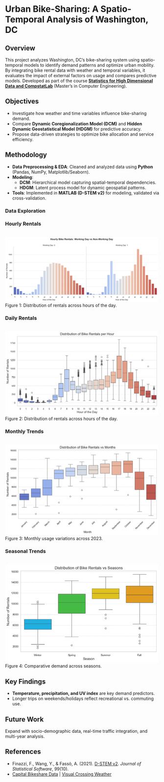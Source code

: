 # **Urban Bike-Sharing: A Spatio-Temporal Analysis of Washington, DC**  

## **Overview**  
This project analyzes Washington, DC’s bike-sharing system using spatio-temporal models to identify demand patterns and optimize urban mobility. By integrating bike rental data with weather and temporal variables, it evaluates the impact of external factors on usage and compares predictive models. Developed as part of the course [**Statistics for High Dimensional Data and CompstatLab**](https://unibg.coursecatalogue.cineca.it/insegnamenti/2024/8244_43632_21827/2021/8244/89?coorte=2023&schemaid=77316) (Master’s in Computer Engineering).  

## **Objectives**  
- Investigate how weather and time variables influence bike-sharing demand.  
- Compare **Dynamic Coregionalization Model (DCM)** and **Hidden Dynamic Geostatistical Model (HDGM)** for predictive accuracy.  
- Propose data-driven strategies to optimize bike allocation and service efficiency.  

## **Methodology**  
- **Data Preprocessing & EDA**: Cleaned and analyzed data using **Python** (Pandas, NumPy, Matplotlib/Seaborn).  
- **Modeling**:  
  - **DCM**: Hierarchical model capturing spatial-temporal dependencies.  
  - **HDGM**: Latent process model for dynamic geospatial patterns.  
- **Tools**: Implemented in **MATLAB (D-STEM v2)** for modeling, validated via cross-validation.  

### Data Exploration

  ### Hourly Rentals
  <br>
  <img src="images/Hourly-Bike-Rentals.png" alt="Hourly Rentals" width="500"> 
  <br> 
  Figure 1: Distribution of rentals across hours of the day.

  ### Daily Rentals
  <br>
  <img src="images/Distribution-of-Bike-Rentals-Hour.png" alt="Daily Rentals" width="500"> 
  <br> 
  Figure 2: Distribution of rentals across hours of the day.

  ### Monthly Trends
  <br>
  <img src="images/Distribution-Bike-Rentals-Months.png" alt="Monthly Trends" width="500">  
  <br>
  Figure 3: Monthly usage variations across 2023.

  ### Seasonal Trends
  <br>
  <img src="images/Distribution-Bike-Rentals-Seasons.png" alt="Seasonal Trends" width="500"> 
  <br> 
  Figure 4: Comparative demand across seasons.


## **Key Findings**  
- **Temperature, precipitation, and UV index** are key demand predictors.  
- Longer trips on weekends/holidays reflect recreational vs. commuting use.  

## **Future Work**  
Expand with socio-demographic data, real-time traffic integration, and multi-year analysis.  

## **References**  
- Finazzi, F., Wang, Y., & Fassò, A. (2021). [D-STEM v2](https://www.jstatsoft.org/index.php/jss/article/view/v099i10). *Journal of Statistical Software*, 99(10).  
- [Capital Bikeshare Data](https://capitalbikeshare.com/system-data) | [Visual Crossing Weather](https://www.visualcrossing.com/weather-data)  
